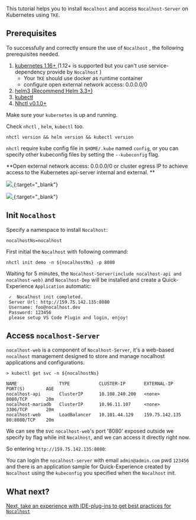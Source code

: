 This tutorial helps you to install `Nocalhost` and access `Nocalhost-Server` on Kubernetes using `TKE`.



## Prerequisites

To successfully and correctly ensure the use of `Nocalhost` , the following prerequisites needed.

1. [kubernetes 1.16+ ](https://minikube.sigs.k8s.io/docs/start/)(1.12+ is supported but you can't use service-dependency provide by `Nocalhost` )
   - Your `TKE` should use docker as runtime container
   - configure open external network access: 0.0.0.0/0 
2. [helm3 (Recommend Helm 3.3+)](https://github.com/helm/helm/releases)
3. [kubectl](https://kubernetes.io/docs/tasks/tools/install-kubectl/)
4. [Nhctl v0.1.0+](https://nocalhost.dev/installation/)



Make sure your `kubernetes` is up and running. 



Check `nhctl` ,  `helm`,  `kubectl` too.

```
nhctl version && helm version && kubectl version
```

`nhctl` require kube config file in `$HOME/.kube` named `config`,  or you can specify other kubeconfig files by setting the `--kubeconfig` flag.



 **Open external network access: 0.0.0.0/0 or cluster egress IP to achieve access to the Kubernetes api-server internal and external. **

[ ![](../assets/images/deployment/tke1.png) ](../assets/images/deployment/tke1.png){:target="_blank"}

[ ![](../assets/images/deployment/tke2.png) ](../assets/images/deployment/tke2.png){:target="_blank"}



## Init `Nocalhost`

Specify a namespace to install `Nocalhost`:

```
nocalhostNs=nocalhost
```



First initial the `Nocalhost` with following command:

```
nhctl init demo -n ${nocalhostNs} -p 8080
```



Waiting for 5 minutes, the `Nocalhost-Server(include nocalhost-api and nocalhost-web)` and `Nocalhost-Dep` will be installed and create a Quick-Experience `Application` automatic:

```
 ✓  Nocalhost init completed.
 Server Url: http://159.75.142.135:8080
 Username: foo@nocalhost.dev
 Password: 123456
 please setup VS Code Plugin and login, enjoy!
```



## Access `nocalhost-Server`

`nocalhost-web` is a component of `Nocalhost-Server`, it's a web-based `nocalhost` management designed to store and manage nocalhost applications and configurations.



```
> kubectl get svc -n ${nocalhostNs}

NAME                TYPE           CLUSTER-IP       EXTERNAL-IP     PORT(S)        AGE
nocalhost-api       ClusterIP      10.108.240.200   <none>          8080/TCP       20m
nocalhost-mariadb   ClusterIP      10.96.11.107     <none>          3306/TCP       20m
nocalhost-web       LoadBalancer   10.101.44.129    159.75.142.135  80:8080/TCP    20m
```

We can see the svc `nocalhost-web`'s port '8080' exposed outside we specify by flag while init `Nocalhost`, and we can access it directly right now.



So entering `http://159.75.142.135:8080`:



You can login the `nocalhost-server` with email `admin@admin.com` pwd `123456` and there is an application sample for Quick-Experience created by `Nocalhost` using the `kubeconfig` you specified when the `Nocalhost` init.

## What next?

[Next, take an experience with IDE-plug-ins to get best practices for `Nocalhost`](/Tutorials/plugin-best-practices)